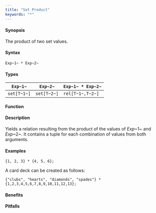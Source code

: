 ```yaml
---
title: "Set Product"
keywords: "*"
---
```


#### Synopsis

The product of two set values.

#### Syntax

`Exp~1~ * Exp~2~`

#### Types


| `Exp~1~`    |  `Exp~2~`    | `Exp~1~ * Exp~2~`  |
| --- | --- | --- |
| `set[T~1~]` |  `set[T~2~]` | `rel[T~1~,T~2~]`   |


#### Function

#### Description

Yields a relation resulting from the product of the values of _Exp_~1~ and _Exp_~2~. It contains a tuple for each combination of values from both arguments.

#### Examples

```rascal-shell
{1, 2, 3} * {4, 5, 6};
```
A card deck can be created as follows:
```rascal-shell
{"clubs", "hearts", "diamonds", "spades"} * {1,2,3,4,5,6,7,8,9,10,11,12,13};
```

#### Benefits

#### Pitfalls

